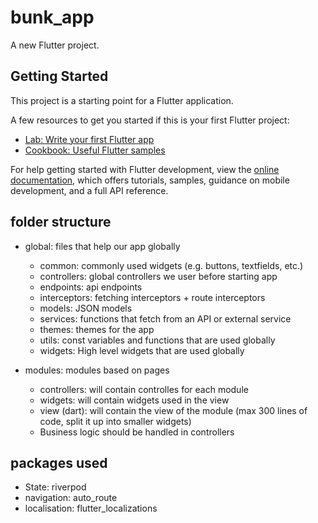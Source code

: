 # bunk_app

A new Flutter project.

## Getting Started

This project is a starting point for a Flutter application.

A few resources to get you started if this is your first Flutter project:

- [Lab: Write your first Flutter app](https://docs.flutter.dev/get-started/codelab)
- [Cookbook: Useful Flutter samples](https://docs.flutter.dev/cookbook)

For help getting started with Flutter development, view the
[online documentation](https://docs.flutter.dev/), which offers tutorials,
samples, guidance on mobile development, and a full API reference.


## folder structure

- global: files that help our app globally
  - common: commonly used widgets (e.g. buttons, textfields, etc.)
  - controllers:  global controllers we user before starting app
  - endpoints: api endpoints
  - interceptors: fetching interceptors + route interceptors
  - models: JSON models
  - services: functions that fetch from an API or external service
  - themes: themes for the app
  - utils: const variables and functions that are used globally
  - widgets: High level widgets that are used globally

- modules: modules based on pages
  - controllers: will contain controlles for each module
  - widgets: will contain widgets used in the view
  - view (dart): will contain the view of the module (max 300 lines of code, split it up into smaller widgets)
  - Business logic should be handled in controllers
  

## packages used
- State: riverpod
- navigation: auto_route
- localisation: flutter_localizations
